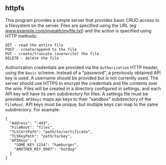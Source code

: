 ## httpfs

This program provides a simple server that provides basic CRUD access to
a filesystem on the server. Files are specified using the URL
(eg www.example.com/mypath/myfile.txt) and the action is specified using
HTTP methods:

	GET - read the entire file
	POST - create/append to the file
	PUT - create/truncate (overwrite) the file
	DELETE - delete the file

Authorization credentials are provided via the `Authorization` HTTP header,
using the `Basic` scheme. Instead of a "password", a previously obtained API
key is used. A username should be provided but is not currently used. The server
should use HTTPS to encrypt the credentials and file contents over the wire.
Files will be created in a directory configured in settings, and each API key
will have its own subdirectory for files.
A settings file must be provided. `APIKeys` maps api keys to their "sandbox"
subdirectory of the `FileRoot`. API keys must be unique, but multiple keys
can map to the same subdirectory.
For example:
	
    {
	  "Address": ":443",
	  "FileRoot": "files",
	  "TLSCertPath": "path/to/certificate",
	  "TLSKeyPath": "path/to/key",
	  "APIKeys": {
	    "SOME_KEY_1234": "hamburger",
	    "ANOTHER_KEY_0987": "hotdog"
	  }
	}
